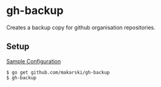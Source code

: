 gh-backup
=========

Creates a backup copy for github organisation repositories.

Setup
-----

[Sample Configuration](.env.dist)

```
$ go get github.com/makarski/gh-backup
$ gh-backup
```
